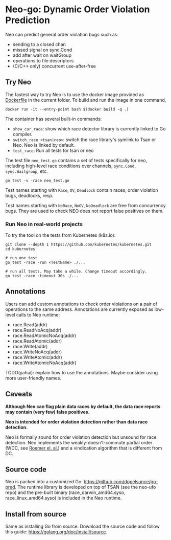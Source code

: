 # Neo-go: Dynamic Order Violation Prediction

Neo can predict general order violation bugs such as:
- sending to a closed chan
- missed signal on sync.Cond
- add after wait on waitGroup
- operations to file descriptors
- (C/C++ only) concurrent use-after-free

## Try Neo

The fastest way to try Neo is to use the docker image provided as [Dockerfile](./Dockerfile) in the current folder.
To build and run the image in one command,
```
docker run -it --entry-point bash $(docker build -q .)
```

The container has several built-in commands:
- `show_cur_race`: show which race detector library is currently linked to Go compiler.
- `switch_race <tsan|neo>`: switch the race library's symlink to Tsan or Neo. Neo is linked by default.
- `test_race`: Run all tests for tsan or neo

The test file `neo_test.go` contains a set of tests specifically for neo, including high-level race conditions over channels, `sync.Cond`, `sync.Waitgroup`, etc.
```
go test -v -race neo_test.go
```

Test names starting with `Race`, `OV`, `Deadlock` contain races, order violation bugs, deadlocks, resp.

Test names starting with `NoRace`, `NoOV`, `NoDeadlock` are free from concurrency bugs. 
They are used to check NEO does not report false positives on them. 

### Run Neo in real-world projects 

To try the tool on the tests from Kubernetes (k8s.io):
```
git clone --depth 1 https://github.com/kubernetes/kubernetes.git
cd kubernetes

# run one test
go test -race -run <TestName> ./... 

# run all tests. May take a while. Change timeout accordingly.
go test -race -timeout 30s ./... 
```

## Annotations

Users can add custom annotations to check order violations on a pair of operations to the same address.
Annotations are currently exposed as low-level calls to Neo runtime:
- race.Read(addr)
- race.ReadNoAcq(addr)
- race.ReadAtomicNoAcq(addr)
- race.ReadAtomic(addr)
- race.Write(addr)
- race.WriteNoAcq(addr)
- race.WriteAtomic(addr)
- race.WriteAtomicNoAcq(addr)

TODO(yahui): explain how to use the annotations.
Maybe consider using more user-friendly names.

## Caveats

__Although Neo can flag plain data races by default, the data race reports may contain (very few) false positives.__

__Neo is intended for order violation detection rather than data race detection.__

Neo is formally sound for order violation detection but unsound for race detection.
Neo implements the weakly-doesn't-commute partial order (WDC, see [Roemer el. al.](https://arxiv.org/pdf/1905.00494.pdf)) and a vindication algorithm that is different from DC.


## Source code

Neo is packed into a customized Go: https://github.com/dopelsunce/go-pred.
The runtime library is developed on top of TSAN (see the neo-ufo repo) and the pre-built binary (race_darwin_amd64.syso, race_linux_amd64.syso) is included in the Neo runtime.

## Install from source

Same as installing Go from source.
Download the source code and follow this guide: https://golang.org/doc/install/source.



